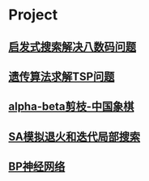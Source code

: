 # Project

## [启发式搜索解决八数码问题](https://github.com/Liu-YT/AStar)

## [遗传算法求解TSP问题](https://github.com/Liu-YT/TSP-Solve/blob/master/src/GA.py)

## [alpha-beta剪枝-中国象棋](https://github.com/liuyh73/AI-proj/blob/master/reports/alpha-beta%E5%89%AA%E6%9E%9D.md)

## [SA模拟退火和迭代局部搜索](./SA)

## [BP神经网络](./BP神经网络)
